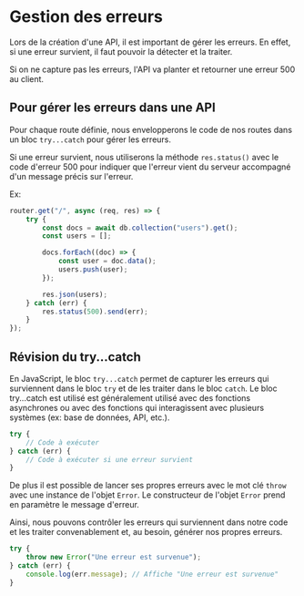 # Gestion des erreurs

Lors de la création d'une API, il est important de gérer les erreurs. En effet, si une erreur survient, il faut pouvoir la détecter et la traiter.

Si on ne capture pas les erreurs, l'API va planter et retourner une erreur 500 au client.

## Pour gérer les erreurs dans une API

Pour chaque route définie, nous envelopperons le code de nos routes dans un bloc `try...catch` pour gérer les erreurs.

Si une erreur survient, nous utiliserons la méthode `res.status()` avec le code d'erreur 500 pour indiquer que l'erreur vient du serveur accompagné d'un message précis sur l'erreur.

Ex:

```js
router.get("/", async (req, res) => {
    try {
        const docs = await db.collection("users").get();
        const users = [];

        docs.forEach((doc) => {
            const user = doc.data();
            users.push(user);
        });

        res.json(users);
    } catch (err) {
        res.status(500).send(err);
    }
});
```

## Révision du try...catch

En JavaScript, le bloc `try...catch` permet de capturer les erreurs qui surviennent dans le bloc `try` et de les traiter dans le bloc `catch`. Le bloc try...catch est utilisé est généralement utilisé avec des fonctions asynchrones ou avec des fonctions qui interagissent avec plusieurs systèmes (ex: base de données, API, etc.).

```js
try {
    // Code à exécuter
} catch (err) {
    // Code à exécuter si une erreur survient
}
```

De plus il est possible de lancer ses propres erreurs avec le mot clé `throw` avec une instance de l'objet `Error`. Le constructeur de l'objet `Error` prend en paramètre le message d'erreur.

Ainsi, nous pouvons contrôler les erreurs qui surviennent dans notre code et les traiter convenablement et, au besoin, générer nos propres erreurs.

```js
try {
    throw new Error("Une erreur est survenue");
} catch (err) {
    console.log(err.message); // Affiche "Une erreur est survenue"
}
```
